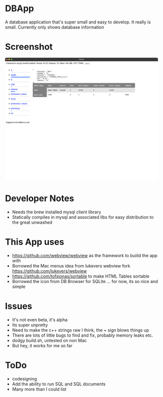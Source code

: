 # DBApp
A database application that's super small and easy to develop. It really is small. Currently only shows database information

# Screenshot
![DBApp Screenshot](DBApp.png)

# Developer Notes
* Needs the brew installed mysql client library
* Statically compiles in mysql and associated libs for easy distribution to the great unwashed

# This App uses
* https://github.com/webview/webview as the framework to buiild the app with
* Borrowed the Mac menus idea from lukevers webview fork https://github.com/lukevers/webview
* https://github.com/tofsjonas/sortable to make HTML Tables sortable
* Borrowed the icon from DB Browser for SQLite ... for now, its so nice and simple

# Issues
* It's not even beta, it's alpha
* Its super unpretty
* Need to make the c++ strings raw I think, the + sign blows things up
* There are lots of little bugs to find and fix, probably memory leaks etc.
* dodgy build.sh, untested on non Mac
* But hey, it works for me so far

# ToDo
* codesigning
* Add the ability to run SQL and SQL documents
* Many more than I could list